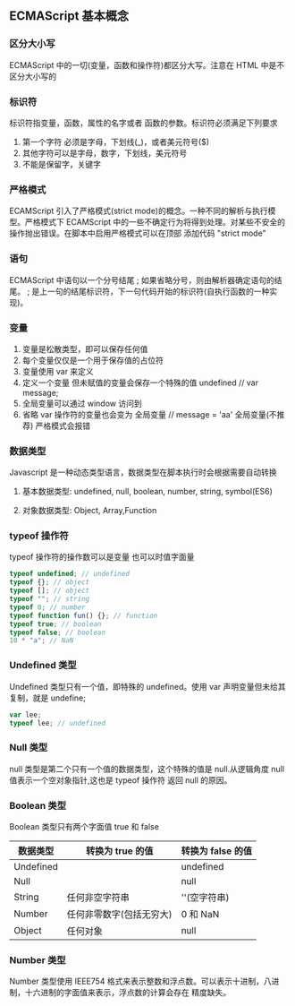 ## ECMAScript 基本概念

### 区分大小写

ECMAScript 中的一切(变量，函数和操作符)都区分大写。注意在 HTML 中是不区分大小写的

### 标识符

标识符指变量，函数，属性的名字或者 函数的参数。标识符必须满足下列要求

1.  第一个字符 必须是字母，下划线(\_)，或者美元符号($)
2.  其他字符可以是字母，数字，下划线，美元符号
3.  不能是保留字，关键字

### 严格模式

ECAMScript 引入了严格模式(strict mode)的概念。一种不同的解析与执行模型。严格模式下 ECAMScript 中的一些不确定行为将得到处理。对某些不安全的操作抛出错误。在脚本中启用严格模式可以在顶部 添加代码 "strict mode"

### 语句

ECMAScript 中语句以一个分号结尾 ; 如果省略分号，则由解析器确定语句的结尾。 ; 是上一句的结尾标识符，下一句代码开始的标识符(自执行函数的一种实现)。

### 变量

1.  变量是松散类型，即可以保存任何值
2.  每个变量仅仅是一个用于保存值的占位符
3.  变量使用 var 来定义
4.  定义一个变量 但未赋值的变量会保存一个特殊的值 undefined // var message;
5.  全局变量可以通过 window 访问到
6.  省略 var 操作符的变量也会变为 全局变量 // message = 'aa' 全局变量(不推荐) 严格模式会报错

### 数据类型

Javascript 是一种动态类型语言，数据类型在脚本执行时会根据需要自动转换

1.  基本数据类型: undefined, null, boolean, number, string, symbol(ES6)

2.  对象数据类型: Object, Array,Function

### typeof 操作符

typeof 操作符的操作数可以是变量 也可以时值字面量

```javascript
typeof undefined; // undefined
typeof {}; // object
typeof []; // object
typeof ""; // string
typeof 0; // number
typeof function fun() {}; // function
typeof true; // boolean
typeof false; // boolean
10 * "a"; // NaN
```

### Undefined 类型

Undefined 类型只有一个值，即特殊的 undefined。使用 var 声明变量但未给其复制，就是 undefine;

```javascript
var lee;
typeof lee; // undefined
```

### Null 类型

null 类型是第二个只有一个值的数据类型，这个特殊的值是 null.从逻辑角度 null 值表示一个空对象指针,这也是 typeof 操作符 返回 null 的原因。

### Boolean 类型

Boolean 类型只有两个字面值 true 和 false

| 数据类型  | 转换为 true 的值         | 转换为 false 的值 |
| --------- | ------------------------ | ----------------- |
| Undefined |                          | undefined         |
| Null      |                          | null              |
| String    | 任何非空字符串           | ''(空字符串)      |
| Number    | 任何非零数字(包括无穷大) | 0 和 NaN          |
| Object    | 任何对象                 | null              |

### Number 类型

Number 类型使用 IEEE754 格式来表示整数和浮点数。可以表示十进制，八进制，十六进制的字面值来表示，浮点数的计算会存在 精度缺失。
